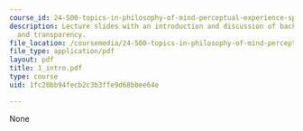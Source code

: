 ```yaml
---
course_id: 24-500-topics-in-philosophy-of-mind-perceptual-experience-spring-2007
description: Lecture slides with an introduction and discussion of background, martin,
  and transparency.
file_location: /coursemedia/24-500-topics-in-philosophy-of-mind-perceptual-experience-spring-2007/1fc20bb94fecb2c3b3ffe9d68bbee64e_1_intro.pdf
file_type: application/pdf
layout: pdf
title: 1_intro.pdf
type: course
uid: 1fc20bb94fecb2c3b3ffe9d68bbee64e

---
```

None